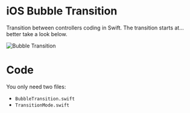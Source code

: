 # iOS Bubble Transition
Transition between controllers coding in Swift. The transition starts at... better take a look below.

![Bubble Transition](https://github.com/fitomad/iOS-Bubble-Transition/blob/master/Bubble.gif?raw=true)

# Code
You only need two files:

- `BubbleTransition.swift`
- `TransitionMode.swift`
